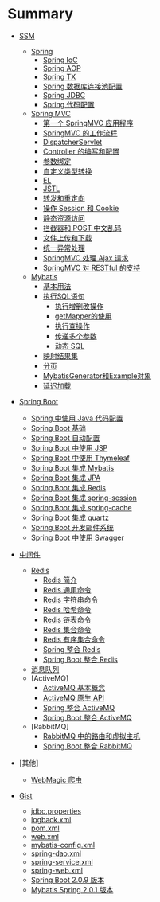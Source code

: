 ﻿# Summary

* [SSM]()
    * [Spring]()
        * [Spring IoC](/Part-I/Spring/01-IoC.md)
        * [Spring AOP](/Part-I/Spring/02-AOP.md)
        * [Spring TX](/Part-I/Spring/03-tx.md)
        * [Spring 数据库连接池配置](/part-I/Spring/05-spring-datasource.md)
        * [Spring JDBC](/Part-I/Spring/06-spring-jdbc.md)
        * [Spring 代码配置](/Part-I/Spring/07-spring-code-config.md)
    * [Spring MVC]()
        * [第一个 SpringMVC 应用程序](/Part-I/Springmvc/01-第一个SpringMVC.md)
        * [SpringMVC 的工作流程](/Part-I/Springmvc/02-工作流程.md)
        * [DispatcherServlet](/Part-I/Springmvc/03-DispatcherServlet.md)
        * [Controller 的编写和配置](/Part-I/Springmvc/04-Controller.md)
        * [参数绑定](/Part-I/Springmvc/05-参数绑定.md)
        * [自定义类型转换](/Part-I/Springmvc/06-自定义类型转换.md)
        * [EL](/Part-I/Servlet/05-EL.md)
        * [JSTL](/Part-I/Servlet/06-JSTL.md)
        * [转发和重定向](/Part-I/Springmvc/07-转发和重定向.md)
        * [操作 Session 和 Cookie](/Part-I/Springmvc/08-Session和Cookie.md)
        * [静态资源访问](/Part-I/Springmvc/09-静态资源访问.md)
        * [拦截器和 POST 中文乱码](/Part-I/Springmvc/10-拦截器.md)
        * [文件上传和下载](/Part-I/Springmvc/11-文件上传和下载.md)
        * [统一异常处理](/Part-I/Springmvc/12-统一异常处理.md)
        * [SpringMVC 处理 Ajax 请求](/Part-I/Springmvc/13-Ajax.md)
        * [SpringMVC 对 RESTful 的支持](/Restful/03-springmvc-restful.md)
    * [Mybatis](/Part-I/mybatis/README.md)
        * [基本用法](/Part-I/mybatis/01-基本用法.md)
        * [执行SQL语句](/Part-I/mybatis/02-执行SQL语句/README.md)
            * [执行增删改操作](/Part-I/mybatis/02-执行SQL语句/01-增删改.md)
            * [getMapper的使用](/Part-I/mybatis/02-执行SQL语句/02-getMapper.md)
            * [执行查操作](/Part-I/mybatis/02-执行SQL语句/03-查.md)
            * [传递多个参数](/Part-I/mybatis/02-执行SQL语句/04-传递多个参数.md)
            * [动态 SQL](/Part-I/mybatis/02-执行SQL语句/05-动态SQL.md)
        * [映射结果集](/Part-I/mybatis/03-映射结果集.md)
        * [分页](/Part-I/mybatis/04-分页.md)
        * [MybatisGenerator和Example对象](/Part-I/mybatis/05-Generator_Example.md)
        * [延迟加载](/Part-I/mybatis/06-延迟加载.md)



* [Spring Boot]()
    * [Spring 中使用 Java 代码配置](/Part-II/spring-boot/02-Java代码配置.md)
    * [Spring Boot 基础](/Part-II/spring-boot/01-基础.md)
    * [Spring Boot 自动配置](/Part-II/spring-boot/03-自动配置.md)
    * [Spring Boot 中使用 JSP](/Part-II/spring-boot/04-spring-boot-jsp.md)
    * [Spring Boot 中使用 Thymeleaf](/Part-II/spring-boot/05-thymeleaf基础.md)
    * [Spring Boot 集成 Mybatis](/Part-II/spring-boot/06-spring-boot-mybatis.md)
    * [Spring Boot 集成 JPA](/Part-II/spring-boot/07-spring-boot-jpa.md)
    * [Spring Boot 集成 Redis](/Part-II/spring-boot/08-spring-boot-redis.md)
    * [Spring Boot 集成 spring-session](/Part-II/spring-boot/09-spring-session.md)
    * [Spring Boot 集成 spring-cache](/Part-II/spring-boot/10-spring-cache.md)
    * [Spring Boot 集成 quartz](/Part-II/spring-boot/11-spring-boot-quartz.md)
    * [Spring Boot 开发邮件系统](/Part-II/spring-boot/12-spring-boot-mail.md)
    * [Spring Boot 中使用 Swagger](/Part-II/spring-boot/13-spring-boot-swagger.md)


* [中间件]()
    * [Redis]()
        * [Redis 简介](/Part-II/middleware/nosql/redis/01-简介.md)
        * [Redis 通用命令](/Part-II/middleware/nosql/redis/02-通用命令.md)
        * [Redis 字符串命令](/Part-II/middleware/nosql/redis/03-字符串命令.md)
        * [Redis 哈希命令](/Part-II/middleware/nosql/redis/04-哈希命令.md)
        * [Redis 链表命令](/Part-II/middleware/nosql/redis/05-链表命令.md)
        * [Redis 集合命令](/Part-II/middleware/nosql/redis/06-集合命令.md)
        * [Redis 有序集合命令](/Part-II/middleware/nosql/redis/07-有序集合命令.md)
        * [Spring 整合 Redis](/Part-II/middleware/nosql/redis/08-spring-redis.md)
        * [Spring Boot 整合 Redis](/Part-II/spring-boot/08-spring-boot-redis.md)
    * [消息队列](/Part-II/middleware/message-queue/README.md) 
    * [ActiveMQ]
        * [ActiveMQ 基本概念](/Part-II/middleware/message-queue/activemq/01-简介.md) 
        * [ActiveMQ 原生 API](/Part-II/middleware/message-queue/activemq/02-java-activemq.md) 
        * [Spring 整合 ActiveMQ](/Part-II/middleware/message-queue/activemq/03-spring-activemq.md) 
        * [Spring Boot 整合 ActiveMQ](/Part-II/middleware/message-queue/activemq/04-spring-boot-activemq.md) 
    * [RabbitMQ]
        * [RabbitMQ 中的路由和虚拟主机](/Part-II/middleware/message-queue/rabbitmq/01-路由-虚拟主机.md) 
        * [Spring Boot 整合 RabbitMQ](/Part-II/middleware/message-queue/rabbitmq/02-spring-boot-rabbitmq.md)

* [其他]
    * [WebMagic 爬虫](/Part-I/99-webmagic爬虫.md)

* [Gist]()
    * [jdbc.properties](/Part-I/Gist/jdbc.properties.md)
    * [logback.xml](/Part-I/Gist/logback.xml.md)
    * [pom.xml](/Part-I/Gist/pom.xml.md)
    * [web.xml](/Part-I/Gist/web.xml.md)
    * [mybatis-config.xml](/Part-I/Gist/mybatis-config.xml.md)
    * [spring-dao.xml](/Part-I/Gist/spring-dao.xml.md)
    * [spring-service.xml](/Part-I/Gist/spring-service.xml.md)
    * [spring-web.xml](/Part-I/Gist/spring-web.xml.md)
    * [Spring Boot 2.0.9 版本](/Part-I/Gist/dependencies.spring-boot-2.0.9.md)
    * [Mybatis Spring 2.0.1 版本](/Part-I/Gist/dependencies.mybatis-spring-boot-2.0.1.md)
